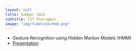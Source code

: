 ```yaml
---
layout: null
title: Summer 2012
subtitle: IIT Kharagpur
image: "img/timeline/hmm.png"
---
```

* Gesture Recognition using Hidden Markov Models (HMM)
* [Presentation](https://github.com/voletiv/summer_2012_HMM_FingerTipGestureRecognition/Ppt.pdf "BTP presentation")
